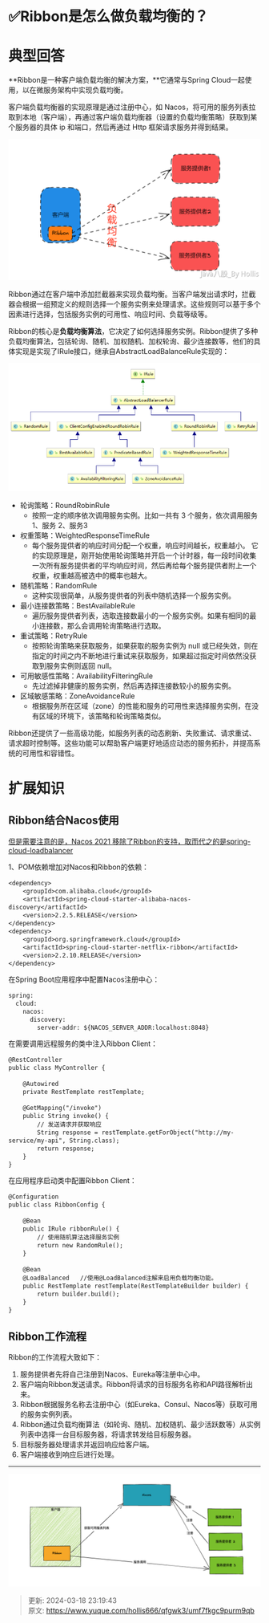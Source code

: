 # ✅Ribbon是怎么做负载均衡的？

# 典型回答


**Ribbon是一种客户端负载均衡的解决方案，**它通常与Spring Cloud一起使用，以在微服务架构中实现负载均衡。



客户端负载均衡器的实现原理是通过注册中心，如 Nacos，将可用的服务列表拉取到本地（客户端），再通过客户端负载均衡器（设置的负载均衡策略）获取到某个服务器的具体 ip 和端口，然后再通过 Http 框架请求服务并得到结果。



![1683878166235-0fca0c8a-624e-4ec0-a906-6eed33ef387c.png](./img/tS6zIrNt_Is4aKv2/1683878166235-0fca0c8a-624e-4ec0-a906-6eed33ef387c-648284.png)



Ribbon通过在客户端中添加拦截器来实现负载均衡。当客户端发出请求时，拦截器会根据一组预定义的规则选择一个服务实例来处理请求。这些规则可以基于多个因素进行选择，包括服务实例的可用性、响应时间、负载等级等。



Ribbon的核心是**负载均衡算法**，它决定了如何选择服务实例。Ribbon提供了多种负载均衡算法，包括轮询、随机、加权随机、加权轮询、最少连接数等，他们的具体实现是实现了IRule接口，继承自AbstractLoadBalanceRule实现的：



![1683884330518-d0f60d7c-4974-4cb5-9484-bc0e7b09ee08.png](./img/tS6zIrNt_Is4aKv2/1683884330518-d0f60d7c-4974-4cb5-9484-bc0e7b09ee08-906386.png)



+ 轮询策略：RoundRobinRule
    - 按照一定的顺序依次调用服务实例。比如一共有 3 个服务，依次调用服务 1、服务 2、服务3
+ 权重策略：WeightedResponseTimeRule
    - 每个服务提供者的响应时间分配一个权重，响应时间越长，权重越小。 它的实现原理是，刚开始使用轮询策略并开启一个计时器，每一段时间收集一次所有服务提供者的平均响应时间，然后再给每个服务提供者附上一个权重，权重越高被选中的概率也越大。
+ 随机策略：RandomRule
    - 这种实现很简单，从服务提供者的列表中随机选择一个服务实例。
+ 最小连接数策略：BestAvailableRule
    - 遍历服务提供者列表，选取连接数最小的⼀个服务实例。如果有相同的最小连接数，那么会调用轮询策略进行选取。
+ 重试策略：RetryRule
    - 按照轮询策略来获取服务，如果获取的服务实例为 null 或已经失效，则在指定的时间之内不断地进行重试来获取服务，如果超过指定时间依然没获取到服务实例则返回 null。
+ 可用敏感性策略：AvailabilityFilteringRule
    - 先过滤掉非健康的服务实例，然后再选择连接数较小的服务实例。
+ 区域敏感策略：ZoneAvoidanceRule
    - 根据服务所在区域（zone）的性能和服务的可用性来选择服务实例，在没有区域的环境下，该策略和轮询策略类似。





Ribbon还提供了一些高级功能，如服务列表的动态刷新、失败重试、请求重试、请求超时控制等。这些功能可以帮助客户端更好地适应动态的服务拓扑，并提高系统的可用性和容错性。



# 扩展知识


## Ribbon结合Nacos使用


<u>但是需要注意的是，Nacos 2021 移除了Ribbon的支持，取而代之的是spring-cloud-loadbalancer</u>



1、POM依赖增加对Nacos和Ribbon的依赖：



```plain
<dependency>
    <groupId>com.alibaba.cloud</groupId>
    <artifactId>spring-cloud-starter-alibaba-nacos-discovery</artifactId>
    <version>2.2.5.RELEASE</version>
</dependency>
<dependency>
    <groupId>org.springframework.cloud</groupId>
    <artifactId>spring-cloud-starter-netflix-ribbon</artifactId>
    <version>2.2.10.RELEASE</version>
</dependency>

```



在Spring Boot应用程序中配置Nacos注册中心：



```plain
spring:
  cloud:
    nacos:
      discovery:
        server-addr: ${NACOS_SERVER_ADDR:localhost:8848}

```



在需要调用远程服务的类中注入Ribbon Client：



```plain
@RestController
public class MyController {

    @Autowired
    private RestTemplate restTemplate;

    @GetMapping("/invoke")
    public String invoke() {
        // 发送请求并获取响应
        String response = restTemplate.getForObject("http://my-service/my-api", String.class);
        return response;
    }
}
```



在应用程序启动类中配置Ribbon Client：



```plain
@Configuration
public class RibbonConfig {

    @Bean
    public IRule ribbonRule() {
        // 使用随机算法选择服务实例
        return new RandomRule();
    }

    @Bean
    @LoadBalanced	//使用@LoadBalanced注解来启用负载均衡功能。
    public RestTemplate restTemplate(RestTemplateBuilder builder) {
        return builder.build();
    }
}

```



## <font style="color:rgb(18, 18, 18);">Ribbon工作流程</font>
Ribbon的工作流程大致如下：



1. 服务提供者先将自己注册到Nacos、Eureka等注册中心中。
2. 客户端向Ribbon发送请求。Ribbon将请求的目标服务名称和API路径解析出来。
3. Ribbon根据服务名称去注册中心（如Eureka、Consul、Nacos等）获取可用的服务实例列表。
4. Ribbon通过负载均衡算法（如轮询、随机、加权随机、最少活跃数等）从实例列表中选择一台目标服务器，将请求转发给目标服务器。
5. 目标服务器处理请求并返回响应给客户端。
6. 客户端接收到响应后进行处理。



****

![1683885945887-5a170460-5d9a-4a82-83ea-87fa0ad1c632.png](./img/tS6zIrNt_Is4aKv2/1683885945887-5a170460-5d9a-4a82-83ea-87fa0ad1c632-750488.png)



> 更新: 2024-03-18 23:19:43  
> 原文: <https://www.yuque.com/hollis666/qfgwk3/umf7fkgc9purm9qb>